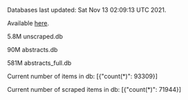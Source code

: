 Databases last updated: Sat Nov 13 02:09:13 UTC 2021. 

Available [here](https://github.com/cbeauhilton/ash-db/releases).

5.8M	unscraped.db

90M	abstracts.db

581M	abstracts_full.db

Current number of items in db:
[{"count(*)": 93309}]

Current number of scraped items in db:
[{"count(*)": 71944}]
